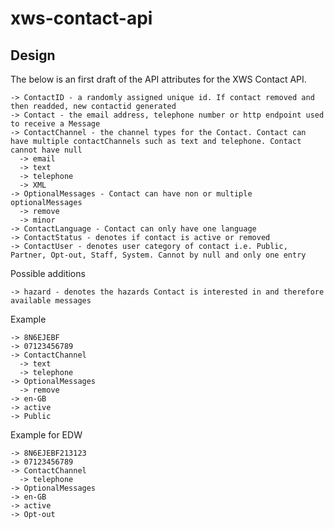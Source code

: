 # xws-contact-api

## Design

The below is an first draft of the API attributes for the XWS Contact API.

~~~~
-> ContactID - a randomly assigned unique id. If contact removed and then readded, new contactid generated
-> Contact - the email address, telephone number or http endpoint used to receive a Message
-> ContactChannel - the channel types for the Contact. Contact can have multiple contactChannels such as text and telephone. Contact cannot have null
  -> email
  -> text
  -> telephone
  -> XML
-> OptionalMessages - Contact can have non or multiple optionalMessages
  -> remove
  -> minor
-> ContactLanguage - Contact can only have one language
-> ContactStatus - denotes if contact is active or removed
-> ContactUser - denotes user category of contact i.e. Public, Partner, Opt-out, Staff, System. Cannot by null and only one entry
~~~~

Possible additions
~~~~
-> hazard - denotes the hazards Contact is interested in and therefore available messages
~~~~

Example

~~~~
-> 8N6EJEBF
-> 07123456789
-> ContactChannel
  -> text
  -> telephone 
-> OptionalMessages
  -> remove
-> en-GB
-> active
-> Public
~~~~

Example for EDW

~~~~
-> 8N6EJEBF213123
-> 07123456789
-> ContactChannel
  -> telephone 
-> OptionalMessages
-> en-GB
-> active
-> Opt-out
~~~~
